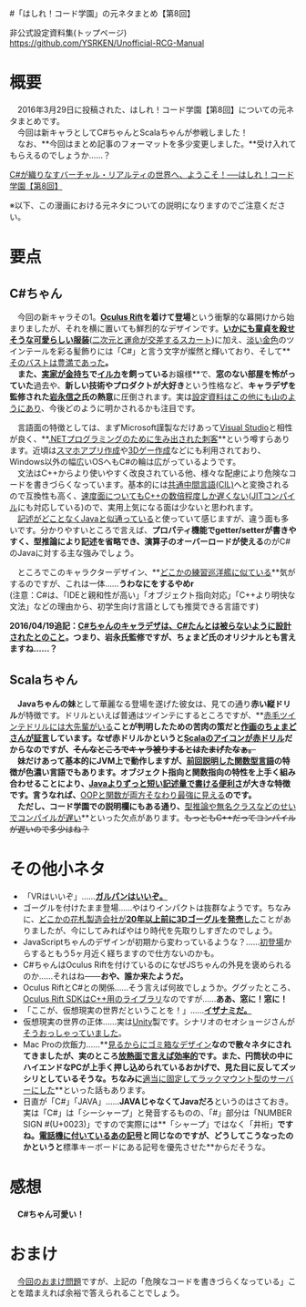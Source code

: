 #「はしれ！コード学園」の元ネタまとめ【第8回】

非公式設定資料集(トップページ)  
https://github.com/YSRKEN/Unofficial-RCG-Manual

# 概要
　2016年3月29日に投稿された、はしれ！コード学園【第8回】についての元ネタまとめです。  
　今回は新キャラとしてC#ちゃんとScalaちゃんが参戦しました！  
　なお、**今回はまとめ記事のフォーマットを多少変更しました。**受け入れてもらえるのでしょうか……？

[C#が織りなすバーチャル・リアルティの世界へ、ようこそ！──はしれ！コード学園【第8回】](https://codeiq.jp/magazine/2016/03/39291/)

※以下、この漫画における元ネタについての説明になりますのでご注意ください。

# 要点
## C#ちゃん
　今回の新キャラその1。**[Oculus Rift](http://gigazine.net/news/20160329-oculus-rift-shipped/)を着けて登場**という衝撃的な幕開けから始まりましたが、それを横に置いても鮮烈的なデザインです。**[いかにも童貞を殺せそうな可愛らしい服装](https://twitter.com/t_s_ink/status/694120396035993600)**([二次元と運命が交差するスカート](http://shop.nos-project.jp/fs/line/gd497))に加え、[淡い金色](https://twitter.com/chomado/status/715429941605588993)のツインテールを彩る髪飾りには「C#」と言う文字が燦然と輝いており、そして**[そのバストは豊満であった](http://dic.pixiv.net/a/%E3%81%9D%E3%81%AE%E3%83%90%E3%82%B9%E3%83%88%E3%81%AF%E8%B1%8A%E6%BA%80%E3%81%A7%E3%81%82%E3%81%A3%E3%81%9F)**。  
　また、[実家が金持ち](https://www.microsoft.com/)で[イルカ](http://dic.nicovideo.jp/a/%E3%82%AB%E3%82%A4%E3%83%AB%28%E3%82%A4%E3%83%AB%E3%82%AB%29)を飼っている**お嬢様**で、**窓のない部屋を怖がっていた**過去や、**新しい技術やプロダクトが大好き**という性格など、**キャラデザを監修された[岩永信之](http://ufcpp.net/about_me/)氏の熱意**に圧倒されます。実は[設定資料はこの他にも山のようにあり](https://twitter.com/chomado/status/714665471325306880)、今後どのように明かされるかも注目です。

　言語面の特徴としては、まずMicrosoft謹製なだけあって[Visual Studio](https://www.microsoft.com/ja-jp/dev/default.aspx)と相性が良く、**[.NETプログラミングのために生み出された刺客](http://nadia.kabe.to/bluewater/dotNet/dotNetIntro.html)**という噂すらあります。近頃は[スマホアプリ作成](http://www.xlsoft.com/jp/products/xamarin/)や[3Dゲー作成](http://japan.unity3d.com/)などにも利用されており、Windows以外の幅広いOSへもC#の輪は広がっているようです。  
　文法はC++からより使いやすく改良されている他、様々な配慮により危険なコードを書きづらくなっています。基本的には[共通中間言語(CIL)](https://codezine.jp/article/detail/2624)へと変換されるので互換性も高く、[速度面についてもC++の数倍程度しか遅くない](http://spheresofa.net/blog/?p=912)([JITコンパイル](http://ufcpp.net/study/csharp/framework/fwjitcompilation/)にも対応している)ので、実用上気になる面は少ないと思われます。  
　[記述がどことなくJavaと似通っている](http://ufcpp.net/study/csharp/ab_csspec.html)と使っていて感じますが、違う面も多いです。分かりやすいところで言えば、**プロパティ機能でgetter/setterが書きやすく、型推論により記述を省略でき、演算子のオーバーロードが使える**のがC#のJavaに対する主な強みでしょう。

　ところでこのキャラクターデザイン、**[どこかの練習巡洋艦に似ている](https://twitter.com/YSRKEN/status/714701325460701186)**気がするのですが、これは一体……**うわなにをするやめr**  
(注意：C#は、「IDEと親和性が高い」「オブジェクト指向対応」「C++より明快な文法」などの理由から、初学生向け言語としても推奨できる言語です)

**2016/04/19追記：[C#ちゃんのキャラデザは、C#たんとは被らないように設計されたとのこと](https://twitter.com/chomado/status/722242444423618561)。つまり、岩永氏監修ですが、ちょまど氏のオリジナルとも言えますね……？**

## Scalaちゃん
　**Javaちゃんの妹**として華麗なる登場を遂げた彼女は、見ての通り**赤い縦ドリル**が特徴です。ドリルといえば普通はツインテにするところですが、**[赤毛ツインテドリルには大先輩がいる](https://www.google.co.jp/search?q=重音テト&tbm=isch)**ことが判明したための苦肉の策だと[作画のちょまどさんが証言](https://twitter.com/chomado/status/713961820143226880)しています。なぜ赤ドリルかというと[Scalaのアイコンが赤ドリル](https://www.google.co.jp/search?q=Scala&tbm=isch)だからなのですが、~~そんなところでキャラ被りするとはたまげたなぁ。~~  
　妹だけあって基本的にJVM上で動作しますが、[前回説明した関数型言語](http://qiita.com/YSRKEN/items/79754518f512e7525a0a)の特徴が色濃い言語でもあります。オブジェクト指向と関数指向の特性を上手く組み合わせることにより、[Javaよりずっと短い記述量で書ける便利さ](https://sites.google.com/site/scalajp/home/documentation/introduction)が大きな特徴です。言うなれば、**[OOPと関数が両方そなわり最強に見える](http://dic.pixiv.net/a/%E5%85%89%E3%81%A8%E9%97%87%E3%81%8C%E4%B8%A1%E6%96%B9%E3%81%9D%E3%81%AA%E3%82%8F%E3%82%8A%E6%9C%80%E5%BC%B7%E3%81%AB%E8%A6%8B%E3%81%88%E3%82%8B)**のです。  
　ただし、コード学園での説明欄にもある通り、**[型推論や無名クラスなどのせいでコンパイルが遅い](http://www.slideshare.net/kiris60/scala-benchmarks)**といった欠点があります。~~もっともC++だってコンパイルが遅いので多少はね？~~

# その他小ネタ
- 「VRはいいぞ」……**[ガルパンはいいぞ。](http://dic.nicovideo.jp/a/%E3%82%AC%E3%83%AB%E3%83%91%E3%83%B3%E3%81%AF%E3%81%84%E3%81%84%E3%81%9E)**
- ゴーグルを付けたまま登場……やはりインパクトは抜群なようです。ちなみに、[どこかの花札製造会社が**20年以上前に3Dゴーグルを発売**した](https://twitter.com/idonum/status/667343702134669313)ことがありましたが、今にしてみればやはり時代を先取りしすぎたのでしょう。
- JavaScriptちゃんのデザインが初期から変わっているような？……[初登場](https://codeiq.jp/magazine/2015/10/30057/)からするともう5ヶ月近く経ちますので仕方ないのかも。
- C#ちゃんはOculus Riftを付けているのになぜJSちゃんの外見を褒められるのか……それはね――**おや、誰か来たようだ。**
- Oculus RiftとC#との関係……そう言えば何故でしょうか。ググッたところ、[Oculus Rift SDKはC++用のライブラリ](http://shaga-workshop.net/diary/20150531.html)なのですが……**ああ、窓に！窓に！**
- 「ここが、仮想現実の世界だということを！」……**[イザナミだ。](http://dic.nicovideo.jp/a/%E3%82%A4%E3%82%B6%E3%83%8A%E3%83%9F%E3%81%A0)**
- 仮想現実の世界の正体……実は[Unity](http://japan.unity3d.com/)製です。シナリオのセオショージさんが[そうおっしゃっていました](https://twitter.com/theodoorjp/status/714831106739056640)。
- Mac Proの炊飯力……**[見るからにゴミ箱なデザイン](http://ameblo.jp/ducabaka/entry-11570234894.html)**なので散々ネタにされてきましたが、実のところ[放熱面で言えば効率的](http://mikkagashi.cocolog-nifty.com/kasukadari/2013/10/macpro-859f.html)です。また、円筒状の中にハイエンドなPCが上手く押し込められているおかげで、見た目に反してズッシリとしているそうな。ちなみに**[適当に固定してラックマウント型のサーバーにした](http://gigazine.net/news/20150507-mac-pro-server/)**といった話もあります。
- 日直が「C#」「JAVA」……**JAVAじゃなくてJavaだろ**というのはさておき。実は「C#」は「シーシャープ」と発音するものの、「#」部分は「NUMBER SIGN #(U+0023)」ですので実際には**「シャープ」ではなく「井桁」**ですね。[電話機に付いているあの記号](http://matome.naver.jp/odai/2141175791053555201)と同じなのですが、どうしてこうなったのかというと**標準キーボードにある記号を優先させた**からだそうな。

# 感想
　**C#ちゃん可愛い！**

# おまけ
　[今回のおまけ問題](https://codeiq.jp/q/2731)ですが、上記の「危険なコードを書きづらくなっている」ことを踏まえれば余裕で答えられることでしょう。
